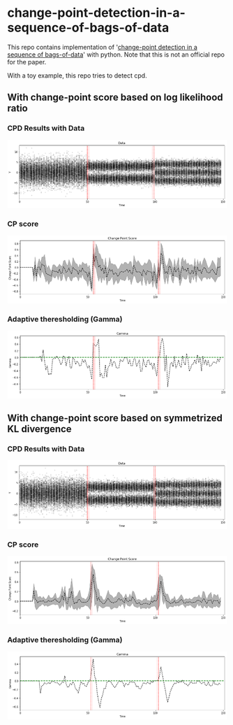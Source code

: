 # change-point-detection-in-a-sequence-of-bags-of-data
This repo contains implementation of '[change-point detection in a sequence of bags-of-data](https://ieeexplore.ieee.org/abstract/document/7095580)' with python.
Note that this is not an official repo for the paper. 

With a toy example, this repo tries to detect cpd. 

## With change-point score based on log likelihood ratio
### CPD Results with Data
![alt text][LL_CP_Data] 
### CP score
![alt text][LL_CP_Score] 
### Adaptive theresholding (Gamma)
![alt text][LL_CP_Gamma] 

## With change-point score based on symmetrized KL divergence
### CPD Results with Data
![alt text][KL_CP_Data] 
### CP score
![alt text][KL_CP_Score] 
### Adaptive theresholding (Gamma)
![alt text][KL_CP_Gamma] 

[LL_CP_Data]: https://github.com/remmarp/change-point-detection-in-a-sequence-of-bags-of-data/blob/master/assets/LL_CP_data.png "LL_CP_Data"
[LL_CP_Score]: https://github.com/remmarp/change-point-detection-in-a-sequence-of-bags-of-data/blob/master/assets/LL_CP_score.png "LL_CP_Score"
[LL_CP_Gamma]: https://github.com/remmarp/change-point-detection-in-a-sequence-of-bags-of-data/blob/master/assets/LL_CP_gamma.png "LL_CP_Gamma"

[KL_CP_Data]: https://github.com/remmarp/change-point-detection-in-a-sequence-of-bags-of-data/blob/master/assets/KL_CP_data.png "KL_CP_Data"
[KL_CP_Score]: https://github.com/remmarp/change-point-detection-in-a-sequence-of-bags-of-data/blob/master/assets/KL_CP_score.png "KL_CP_Score"
[KL_CP_Gamma]: https://github.com/remmarp/change-point-detection-in-a-sequence-of-bags-of-data/blob/master/assets/KL_CP_gamma.png "KL_CP_Gamma"
